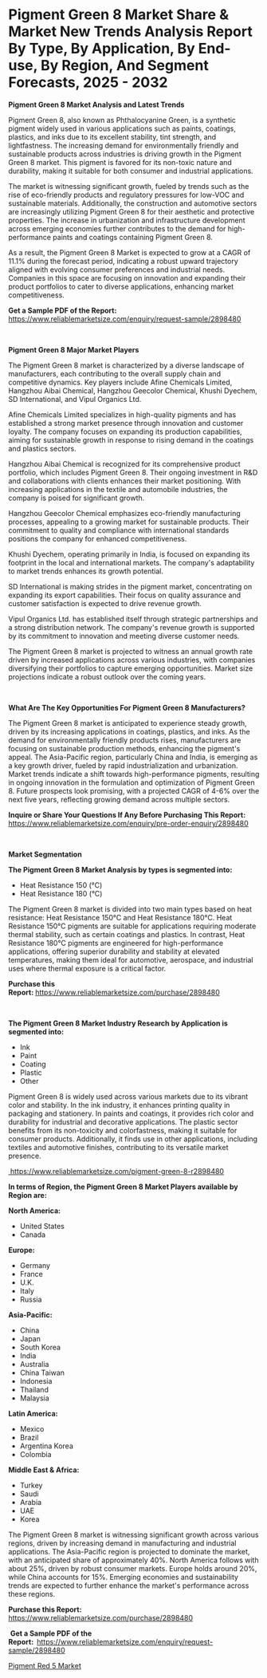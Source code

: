 <p><h1>Pigment Green 8 Market Share & Market New Trends Analysis Report By Type, By Application, By End-use, By Region, And Segment Forecasts, 2025 - 2032</h1></p><p><strong>Pigment Green 8 Market Analysis and Latest Trends</strong></p>
<p><p>Pigment Green 8, also known as Phthalocyanine Green, is a synthetic pigment widely used in various applications such as paints, coatings, plastics, and inks due to its excellent stability, tint strength, and lightfastness. The increasing demand for environmentally friendly and sustainable products across industries is driving growth in the Pigment Green 8 market. This pigment is favored for its non-toxic nature and durability, making it suitable for both consumer and industrial applications.</p><p>The market is witnessing significant growth, fueled by trends such as the rise of eco-friendly products and regulatory pressures for low-VOC and sustainable materials. Additionally, the construction and automotive sectors are increasingly utilizing Pigment Green 8 for their aesthetic and protective properties. The increase in urbanization and infrastructure development across emerging economies further contributes to the demand for high-performance paints and coatings containing Pigment Green 8. </p><p>As a result, the Pigment Green 8 Market is expected to grow at a CAGR of 11.1% during the forecast period, indicating a robust upward trajectory aligned with evolving consumer preferences and industrial needs. Companies in this space are focusing on innovation and expanding their product portfolios to cater to diverse applications, enhancing market competitiveness.</p></p>
<p><strong>Get a Sample PDF of the Report:&nbsp;</strong> <a href="https://www.reliablemarketsize.com/enquiry/request-sample/2898480?utm_campaign=2457&utm_medium=2&utm_source=Github&utm_content=ia&utm_term=15032025&utm_id=pigment-green-8">https://www.reliablemarketsize.com/enquiry/request-sample/2898480</a></p>
<p>&nbsp;</p>
<p><strong>Pigment Green 8 Major Market Players</strong></p>
<p><p>The Pigment Green 8 market is characterized by a diverse landscape of manufacturers, each contributing to the overall supply chain and competitive dynamics. Key players include Afine Chemicals Limited, Hangzhou Aibai Chemical, Hangzhou Geecolor Chemical, Khushi Dyechem, SD International, and Vipul Organics Ltd.</p><p>Afine Chemicals Limited specializes in high-quality pigments and has established a strong market presence through innovation and customer loyalty. The company focuses on expanding its production capabilities, aiming for sustainable growth in response to rising demand in the coatings and plastics sectors.</p><p>Hangzhou Aibai Chemical is recognized for its comprehensive product portfolio, which includes Pigment Green 8. Their ongoing investment in R&D and collaborations with clients enhances their market positioning. With increasing applications in the textile and automobile industries, the company is poised for significant growth.</p><p>Hangzhou Geecolor Chemical emphasizes eco-friendly manufacturing processes, appealing to a growing market for sustainable products. Their commitment to quality and compliance with international standards positions the company for enhanced competitiveness.</p><p>Khushi Dyechem, operating primarily in India, is focused on expanding its footprint in the local and international markets. The company's adaptability to market trends enhances its growth potential.</p><p>SD International is making strides in the pigment market, concentrating on expanding its export capabilities. Their focus on quality assurance and customer satisfaction is expected to drive revenue growth.</p><p>Vipul Organics Ltd. has established itself through strategic partnerships and a strong distribution network. The company's revenue growth is supported by its commitment to innovation and meeting diverse customer needs.</p><p>The Pigment Green 8 market is projected to witness an annual growth rate driven by increased applications across various industries, with companies diversifying their portfolios to capture emerging opportunities. Market size projections indicate a robust outlook over the coming years.</p></p>
<p>&nbsp;</p>
<p><strong>What Are The Key Opportunities For Pigment Green 8 Manufacturers?</strong></p>
<p><p>The Pigment Green 8 market is anticipated to experience steady growth, driven by its increasing applications in coatings, plastics, and inks. As the demand for environmentally friendly products rises, manufacturers are focusing on sustainable production methods, enhancing the pigment's appeal. The Asia-Pacific region, particularly China and India, is emerging as a key growth driver, fueled by rapid industrialization and urbanization. Market trends indicate a shift towards high-performance pigments, resulting in ongoing innovation in the formulation and optimization of Pigment Green 8. Future prospects look promising, with a projected CAGR of 4-6% over the next five years, reflecting growing demand across multiple sectors.</p></p>
<p><strong>Inquire or Share Your Questions If Any Before Purchasing This Report:</strong> <a href="https://www.reliablemarketsize.com/enquiry/pre-order-enquiry/2898480?utm_campaign=2457&utm_medium=2&utm_source=Github&utm_content=ia&utm_term=15032025&utm_id=pigment-green-8">https://www.reliablemarketsize.com/enquiry/pre-order-enquiry/2898480</a></p>
<p>&nbsp;</p>
<p><strong>Market Segmentation</strong></p>
<p><strong>The Pigment Green 8 Market Analysis by types is segmented into:</strong></p>
<p><ul><li>Heat Resistance 150 (°C)</li><li>Heat Resistance 180 (°C)</li></ul></p>
<p><p>The Pigment Green 8 market is divided into two main types based on heat resistance: Heat Resistance 150°C and Heat Resistance 180°C. Heat Resistance 150°C pigments are suitable for applications requiring moderate thermal stability, such as certain coatings and plastics. In contrast, Heat Resistance 180°C pigments are engineered for high-performance applications, offering superior durability and stability at elevated temperatures, making them ideal for automotive, aerospace, and industrial uses where thermal exposure is a critical factor.</p></p>
<p><strong>Purchase this Report:&nbsp;</strong><a href="https://www.reliablemarketsize.com/purchase/2898480?utm_campaign=2457&utm_medium=2&utm_source=Github&utm_content=ia&utm_term=15032025&utm_id=pigment-green-8">https://www.reliablemarketsize.com/purchase/2898480</a></p>
<p>&nbsp;</p>
<p><strong>The Pigment Green 8 Market Industry Research by Application is segmented into:</strong></p>
<p><ul><li>Ink</li><li>Paint</li><li>Coating</li><li>Plastic</li><li>Other</li></ul></p>
<p><p>Pigment Green 8 is widely used across various markets due to its vibrant color and stability. In the ink industry, it enhances printing quality in packaging and stationery. In paints and coatings, it provides rich color and durability for industrial and decorative applications. The plastic sector benefits from its non-toxicity and colorfastness, making it suitable for consumer products. Additionally, it finds use in other applications, including textiles and automotive finishes, contributing to its versatile market presence.</p></p>
<p><a href="https://www.reliablemarketsize.com/pigment-green-8-r2898480?utm_campaign=2457&utm_medium=2&utm_source=Github&utm_content=ia&utm_term=15032025&utm_id=pigment-green-8">&nbsp;https://www.reliablemarketsize.com/pigment-green-8-r2898480</a></p>
<p><strong>In terms of Region, the Pigment Green 8 Market Players available by Region are:</strong></p>
<p>
    <p> <strong> North America: </strong>
        <ul>
            <li>United States</li>
            <li>Canada</li>
        </ul>
        </p> 
    <p> <strong> Europe: </strong>
        <ul>
            <li>Germany</li>
            <li>France</li>
            <li>U.K.</li>
            <li>Italy</li>
            <li>Russia</li>
        </ul>
        </p> 
    <p> <strong> Asia-Pacific: </strong>
        <ul>
            <li>China</li>
            <li>Japan</li>
            <li>South Korea</li>
            <li>India</li>
            <li>Australia</li>
            <li>China Taiwan</li>
            <li>Indonesia</li>
            <li>Thailand</li>
            <li>Malaysia</li>
        </ul>
        </p> 
    <p> <strong> Latin America: </strong>
        <ul>
            <li>Mexico</li>
            <li>Brazil</li>
            <li>Argentina Korea</li>
            <li>Colombia</li>
        </ul>
        </p> 
    <p> <strong> Middle East & Africa: </strong>
        <ul>
            <li>Turkey</li>
            <li>Saudi</li>
            <li>Arabia</li>
            <li>UAE</li>
            <li>Korea</li>
        </ul>
    </p>
    </p>
<p><p>The Pigment Green 8 market is witnessing significant growth across various regions, driven by increasing demand in manufacturing and industrial applications. The Asia-Pacific region is projected to dominate the market, with an anticipated share of approximately 40%. North America follows with about 25%, driven by robust consumer markets. Europe holds around 20%, while China accounts for 15%. Emerging economies and sustainability trends are expected to further enhance the market's performance across these regions.</p></p>
<p><strong>Purchase this Report: </strong><a href="https://www.reliablemarketsize.com/purchase/2898480?utm_campaign=2457&utm_medium=2&utm_source=Github&utm_content=ia&utm_term=15032025&utm_id=pigment-green-8">https://www.reliablemarketsize.com/purchase/2898480</a></p>
<p>&nbsp;<strong>Get a Sample PDF of the Report:&nbsp;&nbsp;</strong><a href="https://www.reliablemarketsize.com/enquiry/request-sample/2898480?utm_campaign=2457&utm_medium=2&utm_source=Github&utm_content=ia&utm_term=15032025&utm_id=pigment-green-8">https://www.reliablemarketsize.com/enquiry/request-sample/2898480</a></p>
<p><strong></strong></p>
<p><p><a href="https://github.com/cheryjhonson/Market-Research-Report-List-1/blob/main/pigment-red-5-market.md?utm_campaign=2457&utm_medium=2&utm_source=Github&utm_content=ia&utm_term=15032025&utm_id=pigment-green-8">Pigment Red 5 Market</a></p></p>
